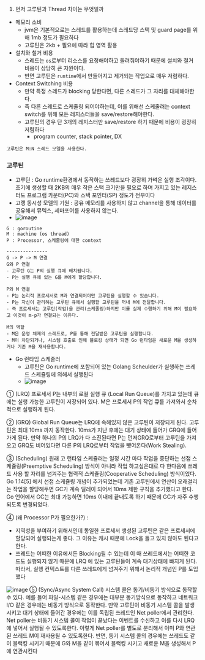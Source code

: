 1. 먼저 고루틴과 Thread 차이는 무엇일까
- 메모리 소비
  - jvm은 기본적으로는 스레드를 활용하는데 스레드당 스택 및 guard page를 위해 1mb 정도가 필요하다
  - 고루틴은 2kb + 필요에 따라 힙 영역 활용
- 설치와 철거 비용
  - 스레드는 `os`로부터 리소스를 요청해야하고 돌려줘야하기 때문에 설치와 철거 비용이 상당히 큰 자원이다.
  - 반면 고루틴은 `runtime`에서 만들어지고 제거되는 작업으로 매우 저렴하다.
- Context Switching 비용
  - 만약 특정 스레드가 blocking 당한다면, 다른 스레드가 그 자리를 대체해야한다.
  - 즉 다른 스레드로 스케줄링 되어야하는데, 이를 위해선 스케줄러는 context switch를 위해 모든 레지스터들을 save/restore해야한다.
  - 고루틴의 경우 단 3개의 레지스터만 save/restore 하기 때문에 비용이 굉장히 저렴하다
    - program counter, stack pointer, DX
```
고루틴은 M:N 스레드 모델을 사용한다.
```
### 고루틴
- 고루틴 : Go runtime환경에서 동작하는 쓰레드보다 굉장히 가벼운 실행 조각이다. 초기에 생성할 때 2KB의 매우 작은 스택 크기만을 필요로 하며 가지고 있는 레지스터도 프로그램 카운터(PC)와 스택 포인터(SP) 정도가 전부이다
- 고랭 동시성 모델의 기원 : 공유 메모리를 사용하지 않고 channel을 통해 데이터를 공유해서 뮤텍스, 세마포어를 사용하지 않는다.
- ![image](https://github.com/user-attachments/assets/b9761d93-9e5b-491c-920b-0d021359ae8f)

```
G : goroutine
M : machine (os thread)
P : Processor, 스케줄링에 대한 context 

---------------
G -> P -> M 연결
G와 P 연결
- 고루틴 G는 P의 실행 큐에 배치됩니다.
- P는 실행 큐에 있는 G를 M에게 할당합니다.

P와 M 연결
- P는 논리적 프로세서로 M과 연결되어야만 고루틴을 실행할 수 있습니다.
- P는 자신이 관리하는 고루틴 큐에서 실행할 고루틴을 꺼내 M에 전달합니다.
- 즉 프로세서는 고루틴(작업)을 관리(스케줄링)하지만 이를 실제 수행하기 위해 M이 필요하고 이것이 m-p가 연결되는 이유다.

M의 역할
- M은 운영 체제의 스레드로, P를 통해 전달받은 고루틴을 실행합니다.
- M이 차단되거나, 시스템 호출로 인해 블로킹 상태가 되면 Go 런타임은 새로운 M을 생성하거나 기존 M을 재사용합니다.
```

- Go 런타임 스케줄러
  - 고루틴은 Go runtime에 포함되어 있는 Golang Scheulder가 실행하는 쓰레드 스케쥴링에 의해서 실행된다
  - ![image](https://github.com/user-attachments/assets/72b571ef-7720-44ca-8873-a8397310b85c)

① (LRQ) 프로세서 P는 내부의 로컬 실행 큐 (Local Run Queue)를 가지고 있는데 큐에는 실행 가능한 고루틴이 저장되어 있다. M은 프로세서 P의 작업 큐를 가져와서 순차적으로 실행하게 된다.

② (GRQ) Global Run Queue는 LRQ에 속해있지 않은 고루틴이 저장되게 된다. 고루틴은 최대 10ms 까지 동작한다. 10ms가 지난 후에는 대기 상태에 들어가 GRQ에 들어가게 된다. 
만약 하나의 P의 LRQ가 다 소진된다면 P는 먼저GRQ로부터 고루틴을 가져오고 GRQ도 비어있다면 다른 P의 LRQ로부터 작업을 뺏어온다(Work Stealing).

③ (Scheduling) 원래 고 런타임 스케쥴러는 일정 시간 마다 작업을 중단하는 선점 스케쥴링(Preemptive Scheduling) 방식이 아니라 
작업 하고싶은대로 다 한다음에 쓰레드 사용 할 자리를 넘겨주는 협력적 스케쥴링(Cooperative Scheduling) 방식이었다. 
Go 1.14[5] 에서 선점 스케쥴링 개념이 추가되었는데 기존 고루틴에서 연산이 오래걸리는 작업을 할당해두면 GC가 계속 딜레이 되어서 10ms 제한 규칙을 추가했다고 한다. 
Go 언어에서 GC는 최대 가능하면 10ms 이내에 끝내도록 하기 때문에 GC가 자주 수행되도록 변경되었다. 

④ (왜 Processor P가 필요한가?) : 
- 지역성을 부여하기 위해서인데 동일한 프로세서 생성된 고루틴은 같은 프로세서에 할당되어 실행되는게 좋다. 그 이유는 캐시 때문에 Lock을 들고 있지 않아도 된다고 한다.
- 쓰레드는 어떠한 이유에서든 Blocking될 수 있는데 이 때 쓰레드에서는 어떠한 코드도 실행되지 않기 때문에 LRQ 에 있는 고루틴들이 계속 대기상태에 빠지게 된다. 따라서, 실행 컨텍스트를 다른 쓰레드에게 넘겨주기 위해서 논리적 개념인 P를 도입했다

![image](https://github.com/user-attachments/assets/5c0324ef-e339-4e6f-9a7f-17c0ba47ba2e)
⑤ (Sync/Async System Call) 시스템 콜은 동기/비동기 방식으로 동작할 수 있다. 예를 들어 파일-시스템 같은 경우에는 대부분 동기방식으로 동작하고 네트워크 I/O 같은 경우에는 비동기 방식으로 동작한다. 만약 고루틴이 비동기 시스템 콜을 발생시키고 대기 상태에 들어간 경우에는 이를 독립된 쓰레드인 Net poller에서 관리한다. Net poller는 비동기 시스템 콜이 작업이 끝났다는 이벤트를 수신하고 이를 다시 LRQ에 넣어서 실행될 수 있도록한다. 이렇게 Net poller를 별도로 분리해서 이미 P와 연관된 쓰레드 M이 재사용될 수 있도록한다. 반면, 동기 시스템 콜의 경우에는 쓰레드도 같이 블럭킹 시키기 때문에 G와 M을 같이 묶어서 블럭킹 시키고 새로운 M을 생성해서 P에 연관시킨다
